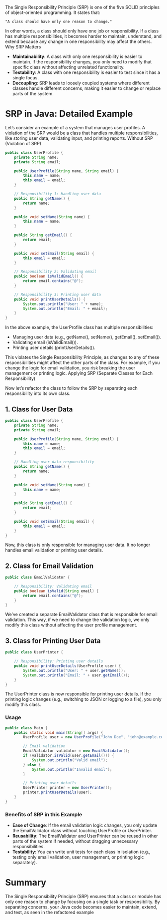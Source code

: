The Single Responsibility Principle (SRP) is one of the five SOLID principles of object-oriented programming. It states that:

    "A class should have only one reason to change."

In other words, a class should only have one job or responsibility. If a class has multiple responsibilities, it becomes harder to maintain, understand, and extend because any change in one responsibility may affect the others.
Why SRP Matters

- **Maintainability**: A class with only one responsibility is easier to maintain. If the responsibility changes, you only need to modify that specific class without affecting unrelated functionality.
- **Testability**: A class with one responsibility is easier to test since it has a single focus.
- **Decoupling**: SRP leads to loosely coupled systems where different classes handle different concerns, making it easier to change or replace parts of the system.

# SRP in Java: Detailed Example

Let’s consider an example of a system that manages user profiles. A violation of the SRP would be a class that handles multiple responsibilities, like storing user data, validating input, and printing reports.
Without SRP (Violation of SRP)

```java
public class UserProfile {
    private String name;
    private String email;

    public UserProfile(String name, String email) {
        this.name = name;
        this.email = email;
    }

    // Responsibility 1: Handling user data
    public String getName() {
        return name;
    }

    public void setName(String name) {
        this.name = name;
    }

    public String getEmail() {
        return email;
    }

    public void setEmail(String email) {
        this.email = email;
    }

    // Responsibility 2: Validating email
    public boolean isValidEmail() {
        return email.contains("@");
    }

    // Responsibility 3: Printing user data
    public void printUserDetails() {
        System.out.println("User: " + name);
        System.out.println("Email: " + email);
    }
}
```

In the above example, the UserProfile class has multiple responsibilities:

- Managing user data (e.g., getName(), setName(), getEmail(), setEmail()).
- Validating email (isValidEmail()).
- Printing user details (printUserDetails()).

This violates the Single Responsibility Principle, as changes to any of these responsibilities might affect the other parts of the class. For example, if you change the logic for email validation, you risk breaking the user management or printing logic.
Applying SRP (Separate Classes for Each Responsibility)

Now let’s refactor the class to follow the SRP by separating each responsibility into its own class.

## 1. Class for User Data

```java
public class UserProfile {
    private String name;
    private String email;

    public UserProfile(String name, String email) {
        this.name = name;
        this.email = email;
    }

    // Handling user data responsibility
    public String getName() {
        return name;
    }

    public void setName(String name) {
        this.name = name;
    }

    public String getEmail() {
        return email;
    }

    public void setEmail(String email) {
        this.email = email;
    }
}
```

Now, this class is only responsible for managing user data. It no longer handles email validation or printing user details.

## 2. Class for Email Validation

```java
public class EmailValidator {

    // Responsibility: Validating email
    public boolean isValid(String email) {
        return email.contains("@");
    }
}
```

We’ve created a separate EmailValidator class that is responsible for email validation. This way, if we need to change the validation logic, we only modify this class without affecting the user profile management.

## 3. Class for Printing User Data

```java
public class UserPrinter {

    // Responsibility: Printing user details
    public void printUserDetails(UserProfile user) {
        System.out.println("User: " + user.getName());
        System.out.println("Email: " + user.getEmail());
    }
}
```

The UserPrinter class is now responsible for printing user details. If the printing logic changes (e.g., switching to JSON or logging to a file), you only modify this class.

### Usage

```java
public class Main {
    public static void main(String[] args) {
        UserProfile user = new UserProfile("John Doe", "john@example.com");

        // Email validation
        EmailValidator validator = new EmailValidator();
        if (validator.isValid(user.getEmail())) {
            System.out.println("Valid email");
        } else {
            System.out.println("Invalid email");
        }

        // Printing user details
        UserPrinter printer = new UserPrinter();
        printer.printUserDetails(user);
    }
}
```

### Benefits of SRP in this Example

- **Ease of Change**: If the email validation logic changes, you only update the EmailValidator class without touching UserProfile or UserPrinter.
- **Reusability**: The EmailValidator and UserPrinter can be reused in other parts of the system if needed, without dragging unnecessary responsibilities.
- **Testability**: You can write unit tests for each class in isolation (e.g., testing only email validation, user management, or printing logic separately).

# Summary

The Single Responsibility Principle (SRP) ensures that a class or module has only one reason to change by focusing on a single task or responsibility. By separating concerns, your Java code becomes easier to maintain, extend, and test, as seen in the refactored example
